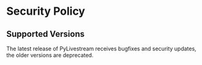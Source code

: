# Security Policy

## Supported Versions

The latest release of PyLivestream receives bugfixes and security updates, the older versions are deprecated.
